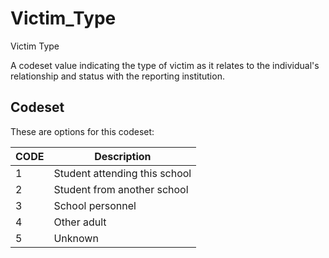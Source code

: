 
# Victim_Type

Victim Type

A codeset value indicating the type of victim as it relates to the individual's relationship and status with the reporting institution.

## Codeset

These are options for this codeset:

|   CODE | Description                   |
|--------|-------------------------------|
|      1 | Student attending this school |
|      2 | Student from another school   |
|      3 | School personnel              |
|      4 | Other adult                   |
|      5 | Unknown                       |

    